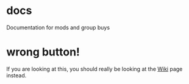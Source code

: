 # docs
Documentation for mods and group buys

# wrong button!
If you are looking at this, you should really be looking at the [Wiki](https://github.com/MakerBogans/docs/wiki) page instead.
